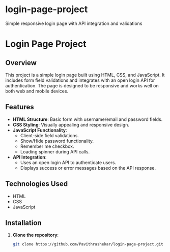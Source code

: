# login-page-project
Simple responsive login page with API integration and validations

# Login Page Project

## Overview

This project is a simple login page built using HTML, CSS, and JavaScript. It includes form field validations and integrates with an open login API for authentication. The page is designed to be responsive and works well on both web and mobile devices.

## Features

- **HTML Structure**: Basic form with username/email and password fields.
- **CSS Styling**: Visually appealing and responsive design.
- **JavaScript Functionality**:
  - Client-side field validations.
  - Show/Hide password functionality.
  - Remember me checkbox.
  - Loading spinner during API calls.
- **API Integration**: 
  - Uses an open login API to authenticate users.
  - Displays success or error messages based on the API response.

## Technologies Used

- HTML
- CSS
- JavaScript

## Installation

1. **Clone the repository**:
   ```bash
   git clone https://github.com/Pavithrashekar/login-page-project.git
